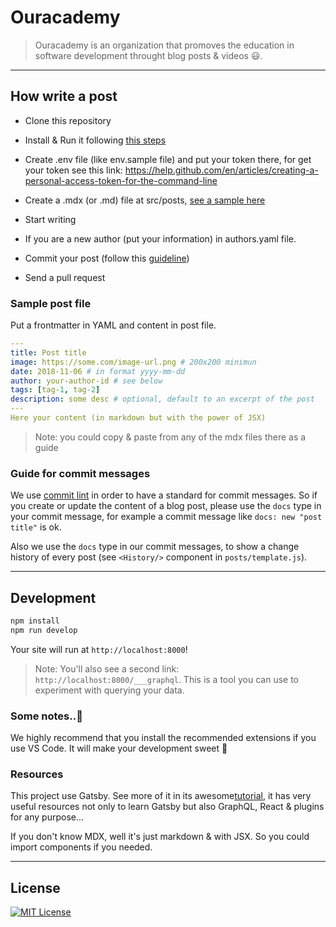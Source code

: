 # Ouracademy

> Ouracademy is an organization that promoves the education in software development throught blog posts & videos 😃.

---

## How write a post

-   Clone this repository

-   Install & Run it following [this steps](#development)

-   Create .env file (like env.sample file) and put your token there, for get your token see this link: https://help.github.com/en/articles/creating-a-personal-access-token-for-the-command-line

-   Create a .mdx (or .md) file at src/posts, [see a sample here](#sample-post-file)

-   Start writing

-   If you are a new author (put your information) in authors.yaml file.

-   Commit your post (follow this [guideline](#guide-for-commit-messages))

-   Send a pull request

### Sample post file

Put a frontmatter in YAML and content in post file.

```yaml
---
title: Post title
image: https://some.com/image-url.png # 200x200 minimun
date: 2018-11-06 # in format yyyy-mm-dd
author: your-author-id # see below
tags: [tag-1, tag-2]
description: some desc # optional, default to an excerpt of the post
---
Here your content (in markdown but with the power of JSX)
```

> Note: you could copy & paste from any of the mdx files there as a guide

### Guide for commit messages

We use [commit lint](https://conventional-changelog.github.io/commitlint/#/) in order to have a standard for commit messages. So if you create or update the content of a blog post, please use the `docs` type in your commit message, for example a commit message like `docs: new "post title"` is ok.

Also we use the `docs` type in our commit messages, to show a change history of every post (see `<History/>` component in `posts/template.js`).

---

## Development

```bash
npm install
npm run develop
```

Your site will run at `http://localhost:8000`!

> Note: You'll also see a second link: `http://localhost:8000/___graphql`. This is a tool you can use to experiment with querying your data.

### Some notes..🧐

We highly recommend that you install the recommended extensions if you use VS Code. It will make your development sweet 🍰

### Resources

This project use Gatsby. See more of it in its awesome[tutorial](https://www.gatsbyjs.org/tutorial/part-five/#introducing-graphiql), it has very useful resources not only to learn Gatsby but also GraphQL, React & plugins for any purpose...

If you don't know MDX, well it's just markdown & with JSX. So you could import components if you needed.

---

## License

[![MIT License](https://img.shields.io/badge/license-MIT-blue.svg?style=flat)](/LICENSE)
